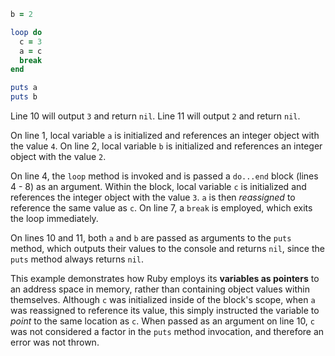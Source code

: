 ```Ruby a = 4
b = 2

loop do  
  c = 3  
  a = c  
  break
end

puts a
puts b
```

Line 10 will output `3` and return `nil`. Line 11 will output `2` and return `nil`.

On line 1, local variable `a` is initialized and references an integer object with the value `4`. On line 2, local variable `b` is initialized and references an integer object with the value `2`.

On line 4, the `loop` method is invoked and is passed a `do...end` block (lines 4 - 8) as an argument. Within the block, local variable `c` is initialized and references the integer object with the value `3`. `a` is then *reassigned* to reference the same value as `c`. On line 7, a `break` is employed, which exits the loop immediately.

On lines 10 and 11, both `a` and `b` are passed as arguments to the `puts` method, which outputs their values to the console and returns `nil`, since the `puts` method always returns `nil`.

This example demonstrates how Ruby employs its **variables as pointers** to an address space in memory, rather than containing object values within themselves. Although `c` was initialized inside of the block's scope, when `a` was reassigned to reference its value, this simply instructed the variable to *point* to the same location as `c`. When passed as an argument on line 10, `c` was not considered a factor in the `puts` method invocation, and therefore an error was not thrown.